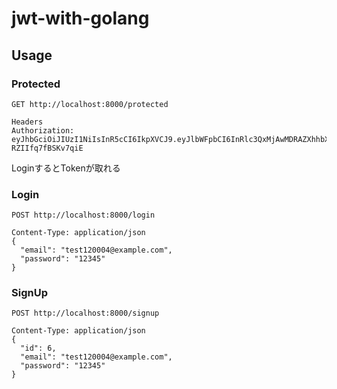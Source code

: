 # jwt-with-golang

## Usage

### Protected

```
GET http://localhost:8000/protected

Headers
Authorization: eyJhbGciOiJIUzI1NiIsInR5cCI6IkpXVCJ9.eyJlbWFpbCI6InRlc3QxMjAwMDRAZXhhbXBsZS5jb20iLCJpc3MiOiJjb3Vyc2UifQ.OqVWrZKgydTEds4InprvYNYggC-RZIIfq7fBSKv7qiE
```

LoginするとTokenが取れる

### Login

```
POST http://localhost:8000/login

Content-Type: application/json
{
  "email": "test120004@example.com",
  "password": "12345"
}
```

### SignUp

```
POST http://localhost:8000/signup

Content-Type: application/json
{
  "id": 6,
  "email": "test120004@example.com",
  "password": "12345"
}
```
